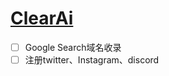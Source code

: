 # [ClearAi](https://github.com/linziyang1106/2022/issues/20)

- [ ] Google Search域名收录
- [ ] 注册twitter、Instagram、discord